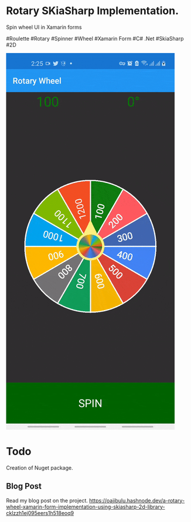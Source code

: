 # Rotary SKiaSharp Implementation. 


Spin wheel UI in Xamarin forms

#Roulette
#Rotary
#Spinner
#Wheel
#Xamarin Form
#C# .Net
#SkiaSharp
#2D

![in action](https://github.com/fzany/RotaryWheel/blob/master/wheelo.gif)

# Todo
Creation of Nuget package.


## Blog Post


Read my blog post on the project. 
https://oajibulu.hashnode.dev/a-rotary-wheel-xamarin-form-implementation-using-skiasharp-2d-library-cklzzh1ej095eers1h518eoq9 